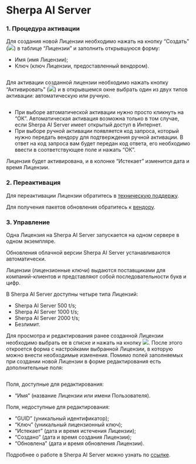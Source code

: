 # Sherpa AI Server

### 1.   Процедура активации <a href="#docs-internal-guid-62b1a394-7fff-f113-b6c6-fb7eb63878a8" id="docs-internal-guid-62b1a394-7fff-f113-b6c6-fb7eb63878a8"></a>

Для создания новой Лицензии необходимо нажать на кнопку “Создать” (![](https://lh7-rt.googleusercontent.com/docsz/AD_4nXek8dkfL1PesvE6fUEAnvpQRYxTWutyFuUymTe9HAScItuyJK_0e0d2E2snB14wjitJ6aL_R-raBznTeP3i263JNYvo2sflhknVClHe-iZF-juZSuD7gaIRR3FW6PAeVl5Ie_p3Rw?key=bxYWTX3HDI7qwcXNsx5MxQ)) в таблице “Лицензии” и заполнить открывшуюся форму:

* Имя (имя Лицензии);
* Ключ (ключ Лицензии, предоставленный вендором).

<figure><img src="https://lh7-rt.googleusercontent.com/docsz/AD_4nXd7c-_bM9pRr2wXr_FIfEHzs5y5q1gioplALCQ41p_hroT1utSZqUY9M3c1x-Jiuo9RbFSjt_6OZOYE226YPbul8wYW7t4OvFqwVmBfnfX1UZTIBaWtDCI1IHMj2kFQ5pjPMeHQ?key=bxYWTX3HDI7qwcXNsx5MxQ" alt=""><figcaption></figcaption></figure>

Для активации созданной лицензии необходимо нажать кнопку “Активировать” (![](https://lh7-rt.googleusercontent.com/docsz/AD_4nXeI6lXNqq9pcSXOmDPBu0tjG9LrWDxVvuTPu-1AneWowXj2DZrIDIIoA6-P5n6lgqCDgz52lbIGi_b2GPFoAOqmxs6Na3n73Gddw1REfE0gcPakxzqGFcgQAOc_xogr7SD6T14YNw?key=bxYWTX3HDI7qwcXNsx5MxQ)) и в открывшемся окне выбрать один из двух типов активации: автоматическую или ручную.

<figure><img src="https://lh7-rt.googleusercontent.com/docsz/AD_4nXfGzXf20LbckvU1efWFvP0N__l2W4w_lNOOJiOydzVmbESLz7X6fuyl1U0b4p5u5LP2B7u9e-LmopGd4YojEWNsgqqlmOmHfAyTjc3wfMS4Zze1-6C1_d2BiPxmGTp0BFn66fBN4w?key=bxYWTX3HDI7qwcXNsx5MxQ" alt=""><figcaption></figcaption></figure>

* При выборе автоматической активации нужно просто кликнуть на “ОК”. Автоматическая активация возможна только в том случае, если Sherpa AI Server имеет открытый доступ в Интернет.
* При выборе ручной активации появляется код запроса, который нужно передать вендору для подтверждения ручной активации. В ответ на код запроса вам будет передан код ответа, его необходимо ввести в соответствующее поле и нажать “ОК”.&#x20;

Лицензия будет активирована, и в колонке “Истекает” изменится дата и время Лицензии.

### 2.       Переактивация

Для переактивации Лицензии обратитесь в [техническую поддержу](mailto:support@sherparpa.ru).

Для получения пакетов обновления обратитесь к [вендору](mailto:info@sherparpa.ru).

### 3.       Управление

Одна Лицензия на Sherpa AI Server запускается на одном сервере в одном экземпляре.

Обновления облачной версии Sherpa AI Server устанавливаются автоматически.

Лицензии (лицензионные ключи) выдаются поставщиками для компаний-клиентов и представляют собой последовательности букв и цифр.

В Sherpa AI Server доступны четыре типа Лицензий:

* Sherpa AI Server 500 t/s;
* Sherpa AI Server 1000 t/s;
* Sherpa AI Server 2000 t/s;
* Безлимит.

Для просмотра и редактирования ранее созданной Лицензии необходимо выбрать ее в списке и нажать на кнопку ![](https://lh7-rt.googleusercontent.com/docsz/AD_4nXd4rW_fZIhsX3wfji0EIWGoIJCDwvR-e4H9ZdO6eQPqj5wQRM4RTezB79DUwGjAwCtKSBR9DefSZix5kXm9CIvk_PjzZumJlMwCPH-0FampnuDpG3dhobBDoqoHi10WbNgSc1Hqyw?key=bxYWTX3HDI7qwcXNsx5MxQ). После этого откроется форма с настройками выбранной Лицензии, в которую можно внести необходимые изменения. Помимо полей заполняемых при создании новой Лицензии в форме редактирования есть дополнительные поля:

<figure><img src="https://lh7-rt.googleusercontent.com/docsz/AD_4nXfr4Gip3MZAPCxtSH8iu4tIBspryOxZLJMNiG0_wTljl3cOgl_mY2YuQbDRvpczKHtLZhTumVjrETtHYUSFGxJREfSHfHGXUWm7dkxczKUrayfLPi0v8WVwjDVBPstbsEB1TzB_WA?key=bxYWTX3HDI7qwcXNsx5MxQ" alt=""><figcaption></figcaption></figure>

Поля, доступные для редактирования:

* “Имя” (название Лицензии или имени Пользователя).

Поля, недоступные для редактирования:

* “GUID” (уникальный идентификатор);
* “Ключ” (уникальный лицензионный ключ);
* “Истекает” (дата и время истечения Лицензии);
* “Создано” (дата и время создания Лицензии);
* “Обновлена” (дата и время обновления Лицензии).

Подробнее о работе в Sherpa AI Server можно узнать по [ссылке](../sherpa-ai-server/rabota-v-sherpa-ai-server/).
